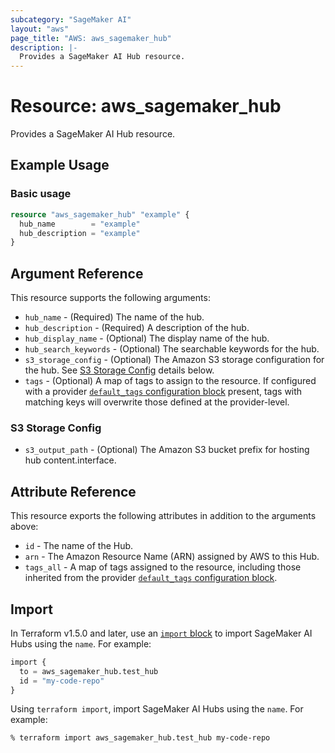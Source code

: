 ```yaml
---
subcategory: "SageMaker AI"
layout: "aws"
page_title: "AWS: aws_sagemaker_hub"
description: |-
  Provides a SageMaker AI Hub resource.
---
```


# Resource: aws_sagemaker_hub

Provides a SageMaker AI Hub resource.

## Example Usage

### Basic usage

```terraform
resource "aws_sagemaker_hub" "example" {
  hub_name        = "example"
  hub_description = "example"
}
```

## Argument Reference

This resource supports the following arguments:

* `hub_name` - (Required) The name of the hub.
* `hub_description` - (Required) A description of the hub.
* `hub_display_name` - (Optional) The display name of the hub.
* `hub_search_keywords` - (Optional) The searchable keywords for the hub.
* `s3_storage_config` - (Optional) The Amazon S3 storage configuration for the hub. See [S3 Storage Config](#s3-storage-config) details below.
* `tags` - (Optional) A map of tags to assign to the resource. If configured with a provider [`default_tags` configuration block](https://registry.terraform.io/providers/hashicorp/aws/latest/docs#default_tags-configuration-block) present, tags with matching keys will overwrite those defined at the provider-level.

### S3 Storage Config

* `s3_output_path` - (Optional) The Amazon S3 bucket prefix for hosting hub content.interface.

## Attribute Reference

This resource exports the following attributes in addition to the arguments above:

* `id` - The name of the Hub.
* `arn` - The Amazon Resource Name (ARN) assigned by AWS to this Hub.
* `tags_all` - A map of tags assigned to the resource, including those inherited from the provider [`default_tags` configuration block](https://registry.terraform.io/providers/hashicorp/aws/latest/docs#default_tags-configuration-block).

## Import

In Terraform v1.5.0 and later, use an [`import` block](https://developer.hashicorp.com/terraform/language/import) to import SageMaker AI Hubs using the `name`. For example:

```terraform
import {
  to = aws_sagemaker_hub.test_hub
  id = "my-code-repo"
}
```

Using `terraform import`, import SageMaker AI Hubs using the `name`. For example:

```console
% terraform import aws_sagemaker_hub.test_hub my-code-repo
```
